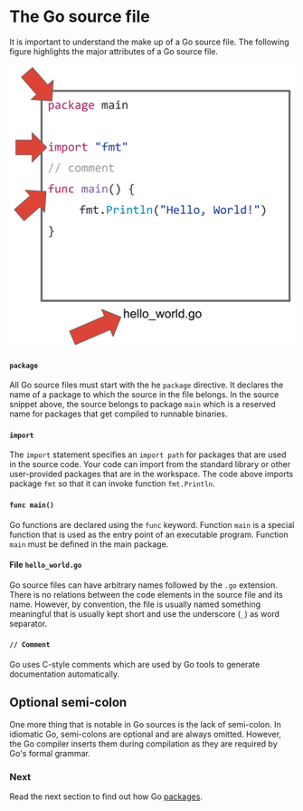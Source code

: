 # The Go source file
It is important to understand the make up of a Go source file.  The following figure highlights the major attributes of a Go source file.

![Go Source](../go-source.png)

#### `package`
All Go source files must start with the he `package` directive.  It declares the name of a package to which the source in the file belongs.  In the source snippet above, the source belongs to package `main` which is a reserved name for packages that get compiled to runnable binaries.  

#### `import`
The `import` statement specifies an  `import path` for packages that are used in the source code.  Your code can import from the standard library or other user-provided packages that are in the workspace.  The code above imports package `fmt` so that it can invoke function `fmt.Println`.

#### `func main()`
Go functions are declared using the `func` keyword.  Function `main` is a special function that is used as the entry point of an executable program.  Function `main` must be defined in the main package.

#### File `hello_world.go`
Go source files can have arbitrary names followed by the `.go` extension.  There is no relations between the code elements in the source file and its name.  However, by convention, the file is usually named something meaningful that is usually kept short and use the underscore (`_`) as word separator.

#### `// Comment`
Go uses C-style comments which are used by Go tools to generate documentation automatically.

## Optional semi-colon
One more thing that is notable in Go sources is the lack of semi-colon.  In idiomatic Go, semi-colons are optional and are always omitted.  However, the Go compiler inserts them during compilation as they are required by Go's formal grammar.

### Next
Read the next section to find out how Go [packages](./packages.md).